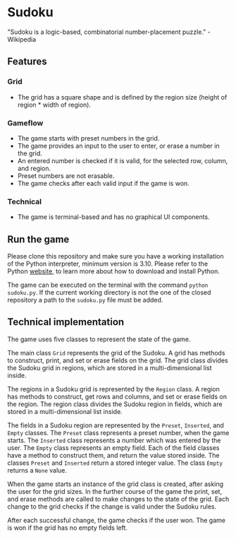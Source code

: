 # Sudoku

"Sudoku is a logic-based, combinatorial number-placement puzzle." - Wikipedia

## Features

### Grid

- The grid has a square shape and is defined by the region size (height of region * width of region).

### Gameflow

- The game starts with preset numbers in the grid.
- The game provides an input to the user to enter, or erase a number in the grid.
- An entered number is checked if it is valid, for the selected row, column, and region.
- Preset numbers are not erasable.
- The game checks after each valid input if the game is won.

### Technical

- The game is terminal-based and has no graphical UI components.

## Run the game

Please clone this repository and make sure you have a working installation of the Python interpreter, minimum version is 3.10. Please refer to the Python [website](https://www.python.org/downloads/), to learn more about how to download and install Python.

The game can be executed on the terminal with the command `python sudoku.py`.
If the current working directory is not the one of the closed repository a path to the `sudoku.py` file must be added.

## Technical implementation

The game uses five classes to represent the state of the game.

The main class `Grid` represents the grid of the Sudoku.
A grid has methods to construct, print, and set or erase fields on the grid.
The grid class divides the Sudoku grid in regions, which are stored in a multi-dimensional list inside.

The regions in a Sudoku grid is represented by the `Region` class.
A region has methods to construct, get rows and columns, and set or erase fields on the region.
The region class divides the Sudoku region in fields, which are stored in a multi-dimensional list inside.

The fields in a Sudoku region are represented by the `Preset`, `Inserted`, and `Empty` classes.
The `Preset` class represents a preset number, when the game starts.
The `Inserted` class represents a number which was entered by the user.
The `Empty` class represents an empty field.
Each of the field classes have a method to construct them, and return the value stored inside.
The classes `Preset` and `Inserted` return a stored integer value.
The class `Empty` returns a `None` value.

When the game starts an instance of the grid class is created, after asking the user for the grid sizes.
In the further course of the game the print, set, and erase methods are called to make changes to the state of the grid.
Each change to the grid checks if the change is valid under the Sudoku rules.

After each successful change, the game checks if the user won.
The game is won if the grid has no empty fields left.
